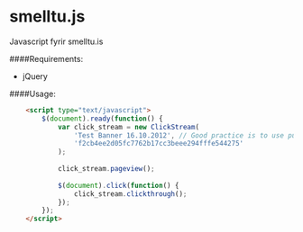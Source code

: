 smelltu.js
==========

Javascript fyrir smelltu.is

####Requirements:

* jQuery

####Usage:
```html
	<script type="text/javascript">
		$(document).ready(function() {
			var click_stream = new ClickStream(
				'Test Banner 16.10.2012', // Good practice is to use publish date.
				'f2cb4ee2d05fc7762b17cc3beee294fffe544275'
			);
			
			click_stream.pageview();
			
			$(document).click(function() {
				click_stream.clickthrough();
			});
		});
	</script>
```